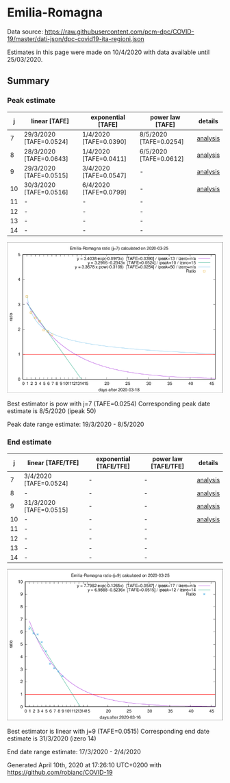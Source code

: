 # Emilia-Romagna


Data source: https://raw.githubusercontent.com/pcm-dpc/COVID-19/master/dati-json/dpc-covid19-ita-regioni.json

Estimates in this page were made on 10/4/2020 with data available until 25/03/2020.


## Summary 

### Peak estimate 
|j|linear [TAFE]|exponential [TAFE]|power law [TAFE]|details|
|---|----|-----------|---------|-------|
|7|29/3/2020 [TAFE=0.0524]|1/4/2020 [TAFE=0.0390]|8/5/2020 [TAFE=0.0254]|[analysis](COVID-19_emilia-romagna_j7_2020-03-25.md)|
|8|28/3/2020 [TAFE=0.0643]|1/4/2020 [TAFE=0.0411]|6/5/2020 [TAFE=0.0612]|[analysis](COVID-19_emilia-romagna_j8_2020-03-25.md)|
|9|29/3/2020 [TAFE=0.0515]|3/4/2020 [TAFE=0.0547]|-|[analysis](COVID-19_emilia-romagna_j9_2020-03-25.md)|
|10|30/3/2020 [TAFE=0.0516]|6/4/2020 [TAFE=0.0799]|-|[analysis](COVID-19_emilia-romagna_j10_2020-03-25.md)|
|11|-|-|-||
|12|-|-|-||
|13|-|-|-||
|14|-|-|-||

![best peak estimate](COVID-19_emilia-romagna_j7_2020-03-25.png)

Best estimator is pow with j=7 (TAFE=0.0254)
Corresponding peak date estimate is 8/5/2020 (ipeak 50)


Peak date range estimate: 19/3/2020 - 8/5/2020

### End estimate 
|j|linear [TAFE/TFE]|exponential [TAFE/TFE]|power law [TAFE/TFE]|details|
|---|----|-----------|---------|-------|
|7|3/4/2020 [TAFE=0.0524]|-|-|[analysis](COVID-19_emilia-romagna_j7_2020-03-25.md)|
|8|-|-|-|[analysis](COVID-19_emilia-romagna_j8_2020-03-25.md)|
|9|31/3/2020 [TAFE=0.0515]|-|-|[analysis](COVID-19_emilia-romagna_j9_2020-03-25.md)|
|10|-|-|-|[analysis](COVID-19_emilia-romagna_j10_2020-03-25.md)|
|11|-|-|-||
|12|-|-|-||
|13|-|-|-||
|14|-|-|-||

![best zero estimate](COVID-19_emilia-romagna_j9_2020-03-25.png)

Best estimator is linear with j=9 (TAFE=0.0515)
Corresponding end date estimate is 31/3/2020 (izero 14)


End date range estimate: 17/3/2020 - 2/4/2020

Generated April 10th, 2020 at 17:26:10 UTC+0200 with https://github.com/robianc/COVID-19
